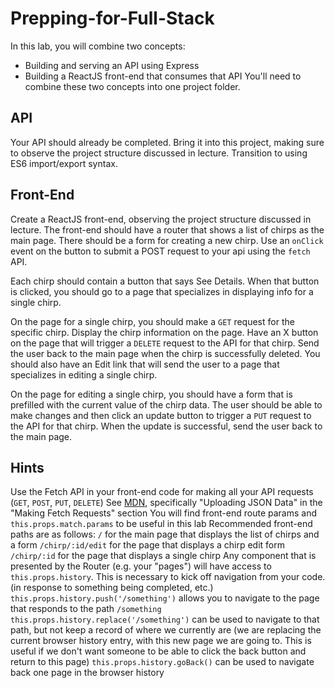 # Prepping-for-Full-Stack

In this lab, you will combine two concepts:

-   Building and serving an API using Express
-   Building a ReactJS front-end that consumes that API
    You'll need to combine these two concepts into one project folder.

## API

Your API should already be completed. Bring it into this project, making sure to observe the project structure discussed in lecture. Transition to using ES6 import/export syntax.

## Front-End

Create a ReactJS front-end, observing the project structure discussed in lecture. The front-end should have a router that shows a list of chirps as the main page. There should be a form for creating a new chirp. Use an `onClick` event on the button to submit a POST request to your api using the `fetch` API.

Each chirp should contain a button that says See Details. When that button is clicked, you should go to a page that specializes in displaying info for a single chirp.

On the page for a single chirp, you should make a `GET` request for the specific chirp. Display the chirp information on the page. Have an X button on the page that will trigger a `DELETE` request to the API for that chirp. Send the user back to the main page when the chirp is successfully deleted. You should also have an Edit link that will send the user to a page that specializes in editing a single chirp.

On the page for editing a single chirp, you should have a form that is prefilled with the current value of the chirp data. The user should be able to make changes and then click an update button to trigger a `PUT` request to the API for that chirp. When the update is successful, send the user back to the main page.

## Hints

Use the Fetch API in your front-end code for making all your API requests (`GET`, `POST`, `PUT`, `DELETE`)
See [MDN](https://developer.mozilla.org/en-US/docs/Web/API/Fetch_API/Using_Fetch), specifically "Uploading JSON Data" in the "Making Fetch Requests" section
You will find front-end route params and `this.props.match.params` to be useful in this lab
Recommended front-end paths are as follows:
`/` for the main page that displays the list of chirps and a form
`/chirp/:id/edit` for the page that displays a chirp edit form
`/chirp/:id` for the page that displays a single chirp
Any component that is presented by the Router (e.g. your "pages") will have access to `this.props.history`. This is necessary to kick off navigation from your code. (in response to something being completed, etc.)
`this.props.history.push('/something')` allows you to navigate to the page that responds to the path `/something`
`this.props.history.replace('/something')` can be used to navigate to that path, but not keep a record of where we currently are (we are replacing the current browser history entry, with this new page we are going to. This is useful if we don't want someone to be able to click the back button and return to this page)
`this.props.history.goBack()` can be used to navigate back one page in the browser history
